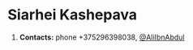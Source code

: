 # Siarhei Kashepava
 1. **Contacts:** phone +375296398038, [@AliIbnAbdul](https://t.me/AliIbnAbdul)
 